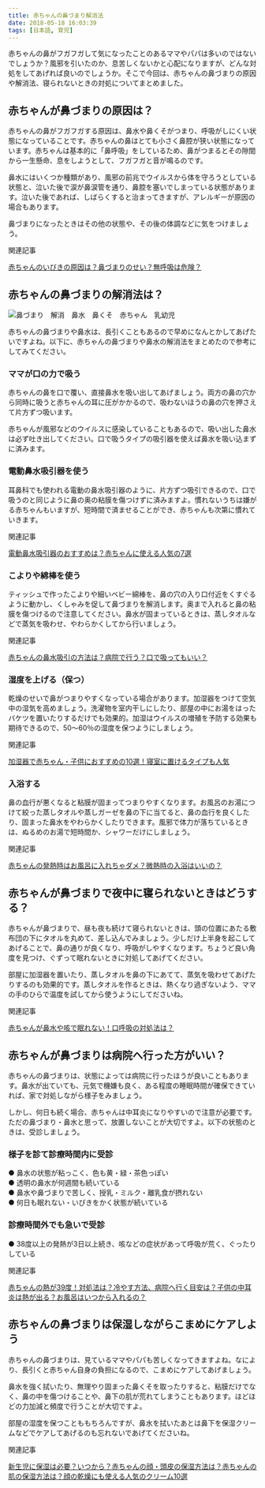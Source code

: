 ```yaml
---
title: 赤ちゃんの鼻づまり解消法
date: 2018-05-18 16:03:39
tags: [日本語, 育児]
---
```


赤ちゃんの鼻がフガフガして気になったことのあるママやパパは多いのではないでしょうか？風邪を引いたのか、息苦しくないかと心配になりますが、どんな対処をしてあげれば良いのでしょうか。そこで今回は、赤ちゃんの鼻づまりの原因や解消法、寝られないときの対処についてまとめました。

赤ちゃんが鼻づまりの原因は？
--------------

赤ちゃんの鼻がフガフガする原因は、鼻水や鼻くそがつまり、呼吸がしにくい状態になっていることです。赤ちゃんの鼻はとても小さく鼻腔が狭い状態になっています。赤ちゃんは基本的に「鼻呼吸」をしているため、鼻がつまるとその隙間から一生懸命、息をしようとして、フガフガと音が鳴るのです。

鼻水にはいくつか種類があり、風邪の前兆でウイルスから体を守ろうとしている状態と、泣いた後で涙が鼻涙管を通り、鼻腔を塞いでしまっている状態があります。泣いた後であれば、しばらくすると治まってきますが、アレルギーが原因の場合もあります。

鼻づまりになったときはその他の状態や、その後の体調などに気をつけましょう。

関連記事

[赤ちゃんのいびきの原因は？鼻づまりのせい？無呼吸は危険？](https://192abc.com/34622 "赤ちゃんのいびきの原因は？鼻づまりのせい？無呼吸は危険？")

赤ちゃんの鼻づまりの解消法は？
---------------

![鼻づまり　解消　鼻水　鼻くそ　赤ちゃん　乳幼児](https://d3reun7bhr7fny.cloudfront.net/uploads/2015/04/13133839/shutterstock_90858311-480x320.jpg)

赤ちゃんの鼻づまりや鼻水は、長引くこともあるので早めになんとかしてあげたいですよね。以下に、赤ちゃんの鼻づまりや鼻水の解消法をまとめたので参考にしてみてください。

### ママが口の力で吸う

赤ちゃんの鼻を口で覆い、直接鼻水を吸い出してあげましょう。両方の鼻の穴から同時に吸うと赤ちゃんの耳に圧がかかるので、吸わないほうの鼻の穴を押さえて片方ずつ吸います。

赤ちゃんが風邪などのウイルスに感染していることもあるので、吸い出した鼻水は必ず吐き出してください。口で吸うタイプの吸引器を使えば鼻水を吸い込まずに済みます。

### 電動鼻水吸引器を使う

耳鼻科でも使われる電動の鼻水吸引器のように、片方ずつ吸引できるので、口で吸うのと同じように鼻の奥の粘膜を傷つけずに済みますよ。慣れないうちは嫌がる赤ちゃんもいますが、短時間で済ませることができ、赤ちゃんも次第に慣れていきます。

関連記事

[電動鼻水吸引器のおすすめは？赤ちゃんに使える人気の7選](https://192abc.com/20375 "電動鼻水吸引器のおすすめは？赤ちゃんに使える人気の7選")

### こよりや綿棒を使う

ティッシュで作ったこよりや細いベビー綿棒を、鼻の穴の入り口付近をくすぐるように動かし、くしゃみを促して鼻づまりを解消します。奥まで入れると鼻の粘膜を傷つけるので注意してください。鼻水が固まっているときは、蒸しタオルなどで蒸気を吸わせ、やわらかくしてから行いましょう。

関連記事

[赤ちゃんの鼻水吸引の方法は？病院で行う？口で吸ってもいい？](https://192abc.com/37704 "赤ちゃんの鼻水吸引の方法は？病院で行う？口で吸ってもいい？")

### 湿度を上げる（保つ）

乾燥のせいで鼻がつまりやすくなっている場合があります。加湿器をつけて空気中の湿気を高めましょう。洗濯物を室内干しにしたり、部屋の中にお湯をはったバケツを置いたりするだけでも効果的。加湿はウイルスの増殖を予防する効果も期待できるので、50～60％の湿度を保つようにしましょう。

関連記事

[加湿器で赤ちゃん・子供におすすめの10選！寝室に置けるタイプも人気](https://192abc.com/61145 "加湿器で赤ちゃん・子供におすすめの10選！寝室に置けるタイプも人気")

### 入浴する

鼻の血行が悪くなると粘膜が固まってつまりやすくなります。お風呂のお湯につけて絞った蒸しタオルや蒸しガーゼを鼻の下に当てると、鼻の血行を良くしたり、固まった鼻水をやわらかくしたりできます。風邪で体力が落ちているときは、ぬるめのお湯で短時間か、シャワーだけにしましょう。

関連記事

[赤ちゃんの発熱時はお風呂に入れちゃダメ？微熱時の入浴はいいの？](https://192abc.com/30303 "赤ちゃんの発熱時はお風呂に入れちゃダメ？微熱時の入浴はいいの？")

赤ちゃんが鼻づまりで夜中に寝られないときはどうする？
--------------------------

赤ちゃんが鼻づまりで、昼も夜も続けて寝られないときは、頭の位置にあたる敷布団の下にタオルを丸めて、差し込んでみましょう。少しだけ上半身を起こしてあげることで、鼻の通りが良くなり、呼吸がしやすくなります。ちょうど良い角度を見つけ、ぐずって眠れないときに対処してあげてください。

部屋に加湿器を置いたり、蒸しタオルを鼻の下にあてて、蒸気を吸わせてあげたりするのも効果的です。蒸しタオルを作るときは、熱くなり過ぎないよう、ママの手のひらで温度を試してから使うようにしてださいね。

関連記事

[赤ちゃんが鼻水や咳で眠れない！口呼吸の対処法は？](https://192abc.com/32145 "赤ちゃんが鼻水や咳で眠れない！口呼吸の対処法は？")

赤ちゃんが鼻づまりは病院へ行った方がいい？
---------------------

赤ちゃんの鼻づまりは、状態によっては病院に行ったほうが良いこともあります。鼻水が出ていても、元気で機嫌も良く、ある程度の睡眠時間が確保できていれば、家で対処しながら様子をみましょう。

しかし、何日も続く場合、赤ちゃんは中耳炎になりやすいので注意が必要です。ただの鼻づまり・鼻水と思って、放置しないことが大切ですよ。以下の状態のときは、受診しましょう。

### 様子を診て診療時間内に受診

● 鼻水の状態が粘っこく、色も黄・緑・茶色っぽい  
● 透明の鼻水が何週間も続いている  
● 鼻水や鼻づまりで苦しく、授乳・ミルク・離乳食が摂れない  
● 何日も眠れない・いびきをかく状態が続いている

### 診療時間外でも急いで受診

● 38度以上の発熱が3日以上続き、咳などの症状があって呼吸が荒く、ぐったりしている

関連記事

[赤ちゃんの熱が39度！対処法は？冷やす方法、病院へ行く目安は？](https://192abc.com/22280 "赤ちゃんの熱が39度！対処法は？冷やす方法、病院へ行く目安は？")[子供の中耳炎は熱が出る？お風呂はいつから入れるの？](https://192abc.com/50573 "子供の中耳炎は熱が出る？お風呂はいつから入れるの？")

赤ちゃんの鼻づまりは保湿しながらこまめにケアしよう
-------------------------

赤ちゃんの鼻づまりは、見ているママやパパも苦しくなってきますよね。なにより、長引くと赤ちゃん自身の負担になるので、こまめにケアしてあげましょう。

鼻水を強く拭いたり、無理やり固まった鼻くそを取ったりすると、粘膜だけでなく、鼻の中を傷つけることや、鼻下の肌が荒れてしまうこともあります。ほどほどの力加減と頻度で行うことが大切ですよ。

部屋の湿度を保つことももちろんですが、鼻水を拭いたあとは鼻下を保湿クリームなどでケアしてあげるのも忘れないであげてくださいね。

関連記事

[新生児に保湿は必要？いつから？赤ちゃんの顔・頭皮の保湿方法は？](https://192abc.com/37999 "新生児に保湿は必要？いつから？赤ちゃんの顔・頭皮の保湿方法は？")[赤ちゃんの肌の保湿方法は？顔の乾燥にも使える人気のクリーム10選](https://192abc.com/31252 "赤ちゃんの肌の保湿方法は？顔の乾燥にも使える人気のクリーム10選")